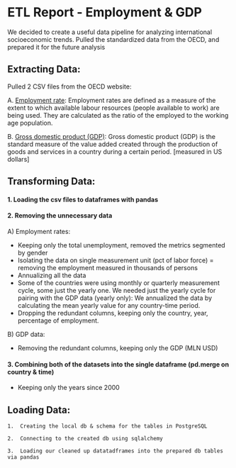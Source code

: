 # ETL Report - Employment & GDP

We decided to create a useful data pipeline for analyzing international socioeconomic trends. Pulled the standardized data from the OECD, and prepared it for the future analysis

## Extracting Data:

Pulled 2 CSV files from the OECD website:
    

A.  [Employment rate](https://data.oecd.org/emp/employment-rate.htm): Employment rates are defined as a measure of the extent to which available labour resources (people available to work) are being used. They are calculated as the ratio of the employed to the working age population.
    
B.  [Gross domestic product (GDP)](https://data.oecd.org/gdp/gross-domestic-product-gdp.htm): Gross domestic product (GDP) is the standard measure of the value added created through the production of goods and services in a country during a certain period. [measured in US dollars]
    

## Transforming Data:

#### 1.  Loading the csv files to dataframes with pandas
    
#### 2.  Removing the unnecessary data
    

A)  Employment rates:
    
 -   Keeping only the total unemployment, removed the metrics segmented by gender
 -   Isolating the data on single measurement unit (pct of labor force) = removing the employment measured in thousands of persons
 -   Annualizing all the data
 -  Some of the countries were using monthly or quarterly measurement cycle, some just the yearly one. We needed just the yearly cycle for pairing with the GDP data (yearly only): We annualized the data by calculating the mean yearly value for any country-time period.
 - Dropping the redundant columns, keeping only the country, year, percentage of employment.
    

B)  GDP data:
    
- Removing the redundant columns, keeping only the GDP (MLN USD)
    

#### 3.  Combining both of the datasets into the single dataframe (pd.merge on country & time)
    
-  Keeping only the years since 2000
    

## Loading Data:

    1.  Creating the local db & schema for the tables in PostgreSQL
    
    2.  Connecting to the created db using sqlalchemy
    
    3.  Loading our cleaned up datatadframes into the prepared db tables via pandas
